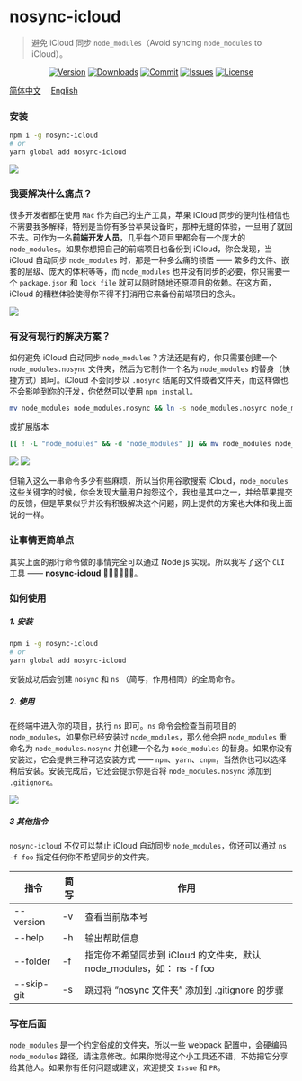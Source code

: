 # nosync-icloud

> 避免 iCloud 同步 `node_modules`（Avoid syncing `node_modules` to iCloud）。

<p align="center">
    <a href="https://www.npmjs.com/package/nosync-icloud"><img src="https://img.shields.io/npm/v/nosync-icloud.svg?style=flat-square" alt="Version"></a>
    <a href="https://npmcharts.com/compare/nosync-icloud?minimal=true"><img src="https://img.shields.io/npm/dm/nosync-icloud.svg?style=flat-square" alt="Downloads"></a>
    <a href="https://github.com/HaoChuan9421/nosync-icloud/commits/master"><img src="https://img.shields.io/github/last-commit/haochuan9421/nosync-icloud.svg?style=flat-square" alt="Commit"></a>
    <a href="https://github.com/HaoChuan9421/nosync-icloud/issues"><img src="https://img.shields.io/github/issues-closed/haochuan9421/nosync-icloud.svg?style=flat-square" alt="Issues"></a>
    <a href="https://github.com/HaoChuan9421/nosync-icloud/blob/master/LICENSE"><img src="https://img.shields.io/npm/l/nosync-icloud.svg?style=flat-square" alt="License"></a>
</p>

[简体中文](https://github.com/HaoChuan9421/nosync-icloud/blob/master/docs/README_zh.md)&emsp;
[English](https://github.com/HaoChuan9421/nosync-icloud/blob/master/docs/README_en.md)&emsp;

### 安装

```bash
npm i -g nosync-icloud
# or
yarn global add nosync-icloud
```

<img src="https://github.com/HaoChuan9421/nosync-icloud/raw/master/assets/vs.png" />

### 我要解决什么痛点？

很多开发者都在使用 `Mac` 作为自己的生产工具，苹果 iCloud 同步的便利性相信也不需要我多解释，特别是当你有多台苹果设备时，那种无缝的体验，一旦用了就回不去。可作为一名**前端开发人员**，几乎每个项目里都会有一个庞大的 `node_modules`。如果你想把自己的前端项目也备份到 iCloud，你会发现，当 iCloud 自动同步 `node_modules` 时，那是一种多么痛的领悟 —— 繁多的文件、嵌套的层级、庞大的体积等等，而 `node_modules` 也并没有同步的必要，你只需要一个 `package.json` 和 `lock file` 就可以随时随地还原项目的依赖。在这方面，iCloud 的糟糕体验使得你不得不打消用它来备份前端项目的念头。

<img src="https://github.com/HaoChuan9421/nosync-icloud/raw/master/assets/npm.jpg" />

### 有没有现行的解决方案？

如何避免 iCloud 自动同步 `node_modules`？方法还是有的，你只需要创建一个 `node_modules.nosync` 文件夹，然后为它制作一个名为 `node_modules` 的替身（快捷方式）即可。iCloud 不会同步以 `.nosync` 结尾的文件或者文件夹，而这样做也不会影响到你的开发，你依然可以使用 `npm install`。


```bash
mv node_modules node_modules.nosync && ln -s node_modules.nosync node_modules
```
或扩展版本

```bash
[[ ! -L "node_modules" && -d "node_modules" ]] && mv node_modules node_modules.nosync && ln -s node_modules.nosync node_modules || echo "Failed: not-candidate-dir or already-done" >&2
```


<img src="https://github.com/t4g/nosync-icloud/raw/master/assets/example.png" />



<img src="https://github.com/HaoChuan9421/nosync-icloud/raw/master/assets/nosync.png" />

但输入这么一串命令多少有些麻烦，所以当你用谷歌搜索 iCloud，`node_modules` 这些关键字的时候，你会发现大量用户抱怨这个，我也是其中之一，并给苹果提交的反馈，但是苹果似乎并没有积极解决这个问题，网上提供的方案也大体和我上面说的一样。

### 让事情更简单点

其实上面的那行命令做的事情完全可以通过 Node.js 实现。所以我写了这个 `CLI` 工具 —— **nosync-icloud** 👏👏👏🎉🎉🎉。

### 如何使用

##### 1. 安装

```bash
npm i -g nosync-icloud
# or
yarn global add nosync-icloud
```

安装成功后会创建 `nosync` 和 `ns` （简写，作用相同）的全局命令。

##### 2. 使用

在终端中进入你的项目，执行 `ns` 即可。`ns` 命令会检查当前项目的 `node_modules`，如果你已经安装过 `node_modules`，那么他会把 `node_modules` 重命名为 `node_modules.nosync` 并创建一个名为 `node_modules` 的替身。如果你没有安装过，它会提供三种可选安装方式 —— `npm`、`yarn`、`cnpm`，当然你也可以选择稍后安装。安装完成后，它还会提示你是否将 `node_modules.nosync` 添加到 `.gitignore`。

<img src="https://github.com/HaoChuan9421/nosync-icloud/raw/master/assets/terminal.png" />

##### 3 其他指令

`nosync-icloud` 不仅可以禁止 iCloud 自动同步 `node_modules`，你还可以通过 `ns -f foo` 指定任何你不希望同步的文件夹。

| 指令       | 简写 | 作用                                                                  |
| ---------- | ---- | --------------------------------------------------------------------- |
| --version  | -v   | 查看当前版本号                                                        |
| --help     | -h   | 输出帮助信息                                                          |
| --folder   | -f   | 指定你不希望同步到 iCloud 的文件夹，默认 node_modules，如： ns -f foo |
| --skip-git | -s   | 跳过将 “nosync 文件夹” 添加到 .gitignore 的步骤                       |

### 写在后面

`node_modules` 是一个约定俗成的文件夹，所以一些 webpack 配置中，会硬编码 `node_modules` 路径，请注意修改。如果你觉得这个小工具还不错，不妨把它分享给其他人。如果你有任何问题或建议，欢迎提交 `Issue` 和 `PR`。

